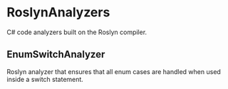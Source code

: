 RoslynAnalyzers
===============

C# code analyzers built on the Roslyn compiler.

EnumSwitchAnalyzer
------------------

Roslyn analyzer that ensures that all enum cases are handled when used inside a switch statement.
